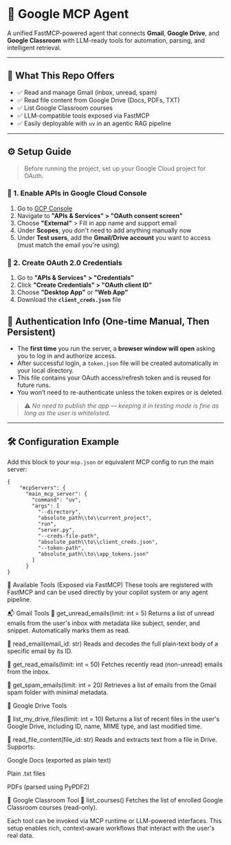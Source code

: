 # 🚀 Google MCP Agent

A unified FastMCP-powered agent that connects **Gmail**, **Google Drive**, and **Google Classroom** with LLM-ready tools for automation, parsing, and intelligent retrieval.

---

## 📌 What This Repo Offers

- ✅ Read and manage Gmail (inbox, unread, spam)
- ✅ Read file content from Google Drive (Docs, PDFs, TXT)
- ✅ List Google Classroom courses
- ✅ LLM-compatible tools exposed via FastMCP
- ✅ Easily deployable with `uv` in an agentic RAG pipeline

---

## ⚙️ Setup Guide

> Before running the project, set up your Google Cloud project for OAuth.

### 🔑 1. Enable APIs in Google Cloud Console
1. Go to [GCP Console](https://console.cloud.google.com/)
2. Navigate to **"APIs & Services" > "OAuth consent screen"**
3. Choose **"External"** > Fill in app name and support email
4. Under **Scopes**, you don't need to add anything manually now
5. Under **Test users**, add the **Gmail/Drive account** you want to access (must match the email you're using)

### 🧾 2. Create OAuth 2.0 Credentials
1. Go to **"APIs & Services" > "Credentials"**
2. Click **"Create Credentials" > "OAuth client ID"**
3. Choose **"Desktop App"** or **"Web App"**
4. Download the **`client_creds.json`** file

## 🔐 Authentication Info (One-time Manual, Then Persistent)

- The **first time** you run the server, a **browser window will open** asking you to log in and authorize access.
- After successful login, a `token.json` file will be created automatically in your local directory.
- This file contains your OAuth access/refresh token and is reused for future runs.
- You won’t need to re-authenticate unless the token expires or is deleted.
   

> ⚠️ _No need to publish the app — keeping it in testing mode is fine as long as the user is whitelisted._

---

## 🛠️ Configuration Example

Add this block to your `msp.json` or equivalent MCP config to run the main server:

```
{
    "mcpServers": {
      "main_mcp_server": {
        "command": "uv",
        "args": [
          "--directory",
          "absolute_path\\to\\current_project",
          "run",
          "server.py",
          "--creds-file-path",
          "absolute_path\\to\\client_creds.json",
          "--token-path",
          "absolute_path\\to\\app_tokens.json"
        ]
      }
}
```

🧰 Available Tools (Exposed via FastMCP)
These tools are registered with FastMCP and can be used directly by your copilot system or any agent pipeline.

📬 Gmail Tools
🔹 get_unread_emails(limit: int = 5)
Returns a list of unread emails from the user's inbox with metadata like subject, sender, and snippet. Automatically marks them as read.

🔹 read_email(email_id: str)
Reads and decodes the full plain-text body of a specific email by its ID.

🔹 get_read_emails(limit: int = 50)
Fetches recently read (non-unread) emails from the inbox.

🔹 get_spam_emails(limit: int = 20)
Retrieves a list of emails from the Gmail spam folder with minimal metadata.

📂 Google Drive Tools

🔹 list_my_drive_files(limit: int = 10)
Returns a list of recent files in the user's Google Drive, including ID, name, MIME type, and last modified time.


🔹 read_file_content(file_id: str)
Reads and extracts text from a file in Drive. Supports:

Google Docs (exported as plain text)

Plain .txt files

PDFs (parsed using PyPDF2)

🏫 Google Classroom Tool
🔹 list_courses()
Fetches the list of enrolled Google Classroom courses (read-only).

Each tool can be invoked via MCP runtime or LLM-powered interfaces. This setup enables rich, context-aware workflows that interact with the user's real data.

